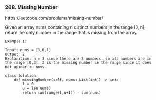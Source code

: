 ### 268. Missing Number

https://leetcode.com/problems/missing-number/

Given an array nums containing n distinct numbers in the range [0, n], return the only number in the range that is missing from the array.

```
Example 1:

Input: nums = [3,0,1]
Output: 2
Explanation: n = 3 since there are 3 numbers, so all numbers are in the range [0,3]. 2 is the missing number in the range since it does not appear in nums.
```

```
class Solution:
    def missingNumber(self, nums: List[int]) -> int:
        l = 0
        u = len(nums)        
        return sum(range(l,u+1)) - sum(nums)
```

